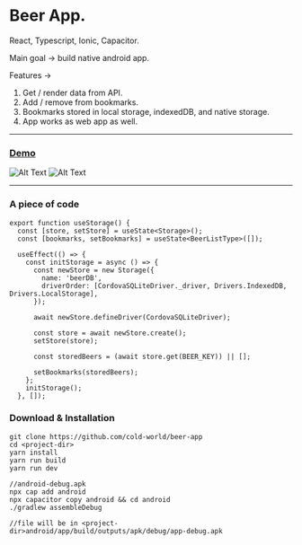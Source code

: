 Beer App.
=======================================

React, Typescript, Ionic, Capacitor. 

Main goal -> build native android app.

Features -> 

1. Get / render data from API.
2. Add / remove from bookmarks.
3. Bookmarks stored in local storage, indexedDB, and native storage.
4. App works as web app as well.


* * *
### [Demo](https://cold-world.github.io/beer-app/)

![Alt Text](https://i.ibb.co/fMfDKyC/localhost-5173-page-1-Pixel-5.png)
![Alt Text](https://i.ibb.co/DKzcWQx/localhost-5173-page-1-Pixel-5-1.png)

* * *



### A piece of code

```
export function useStorage() {
  const [store, setStore] = useState<Storage>();
  const [bookmarks, setBookmarks] = useState<BeerListType>([]);

  useEffect(() => {
    const initStorage = async () => {
      const newStore = new Storage({
        name: 'beerDB',
        driverOrder: [CordovaSQLiteDriver._driver, Drivers.IndexedDB, Drivers.LocalStorage],
      });

      await newStore.defineDriver(CordovaSQLiteDriver);

      const store = await newStore.create();
      setStore(store);

      const storedBeers = (await store.get(BEER_KEY)) || [];

      setBookmarks(storedBeers);
    };
    initStorage();
  }, []);
```

### Download & Installation

```shell 
git clone https://github.com/cold-world/beer-app
cd <project-dir>
yarn install
yarn run build
yarn run dev 

//android-debug.apk
npx cap add android
npx capacitor copy android && cd android
./gradlew assembleDebug

//file will be in <project-dir>android/app/build/outputs/apk/debug/app-debug.apk
```
